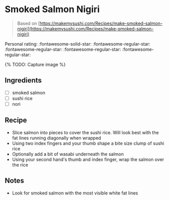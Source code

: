 # Smoked Salmon Nigiri

> Based on [https://makemysushi.com/Recipes/make-smoked-salmon-nigiri](https://makemysushi.com/Recipes/make-smoked-salmon-nigiri)

<!-- {cts} rating=1; (User can specify rating on scale of 1-5) -->

Personal rating: :fontawesome-solid-star: :fontawesome-regular-star: :fontawesome-regular-star: :fontawesome-regular-star: :fontawesome-regular-star:

<!-- {cte} -->

<!-- {cts} name_image=None; (User can specify image name) -->

{% TODO: Capture image %}

<!-- {cte} -->

## Ingredients

- [ ] smoked salmon
- [ ] sushi rice
- [ ] nori

## Recipe

- Slice salmon into pieces to cover the sushi rice. Will look best with the fat lines running diagonally when wrapped
- Using two index fingers and your thumb shape a bite size clump of sushi rice
- Optionally add a bit of wasabi underneath the salmon
- Using your second hand's thumb and index finger, wrap the salmon over the rice

## Notes

- Look for smoked salmon with the most visible white fat lines
